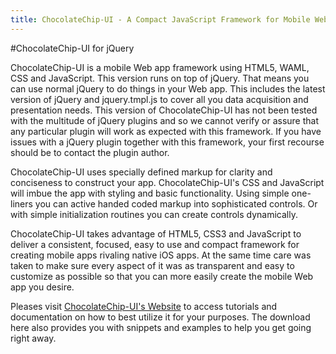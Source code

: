 ```yaml
---
title: ChocolateChip-UI - A Compact JavaScript Framework for Mobile Webkit Apps
---
```

#ChocolateChip-UI for jQuery

ChocolateChip-UI is a mobile Web app framework using HTML5, WAML, CSS and JavaScript. This version runs on top of jQuery. That means you can use normal jQuery to do things in your Web app. This includes the latest version of jQuery and jquery.tmpl.js to cover all you data acquisition and presentation needs. This version of ChocolateChip-UI has not been tested with the multitude of jQuery plugins and so we cannot verify or assure that any particular plugin will work as expected with this framework. If you have issues with a jQuery plugin together with this framework, your first recourse should be to contact the plugin author.

ChocolateChip-UI uses specially defined markup for clarity and conciseness to construct your app. ChocolateChip-UI's CSS and JavaScript will imbue the app with styling and basic functionality. Using simple one-liners you can active handed coded markup into sophisticated controls. Or with simple initialization routines you can create controls dynamically.

ChocolateChip-UI takes advantage of HTML5, CSS3 and JavaScript to deliver a consistent, focused, easy to use and compact framework for creating mobile apps rivaling native iOS apps. At the same time care was taken to make sure every aspect of it was as transparent and easy to customize as possible so that you can more easily create the mobile Web app you desire.

Pleases visit [ChocolateChip-UI's Website](http://chocolatechip-ui.com) to access tutorials and documentation on how to best utilize it for your purposes. The download here also provides you with snippets and examples to help you get going right away.